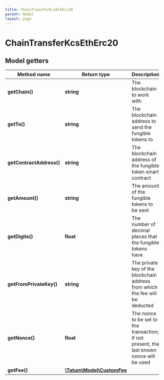```yaml
---
title: ChainTransferKcsEthErc20
parent: Model
layout: page
---
```


# ChainTransferKcsEthErc20

## Model getters

Method name | Return type | Description | Notes
------------ | ------------- | ------------- | -------------
**getChain()** | **string** | The blockchain to work with | ex.: `KCS`
**getTo()** | **string** | The blockchain address to send the fungible tokens to | ex.: `0x687422eEA2cB73B5d3e242bA5456b782919AFc85`
**getContractAddress()** | **string** | The blockchain address of the fungible token smart contract | ex.: `0x687422eEA2cB73B5d3e242bA5456b782919AFc85`
**getAmount()** | **string** | The amount of the fungible tokens to be sent | ex.: `100000`
**getDigits()** | **float** | The number of decimal places that the fungible tokens have | ex.: `18`
**getFromPrivateKey()** | **string** | The private key of the blockchain address from which the fee will be deducted | ex.: `0x05e150c73f1920ec14caa1e0b6aa09940899678051a78542840c2668ce5080c2`
**getNonce()** | **float** | The nonce to be set to the transaction; if not present, the last known nonce will be used | ex.: `null` [optional]
**getFee()** | [**\Tatum\Model\CustomFee**](../CustomFee) |  | ex.: `null` [optional]


